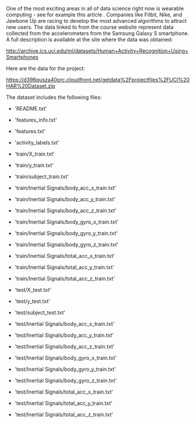 One of the most exciting areas in all of data science right now is wearable computing - see for example this article . Companies like Fitbit, Nike, and Jawbone Up are racing to develop the most advanced algorithms to attract new users. The data linked to from the course website represent data collected from the accelerometers from the Samsung Galaxy S smartphone. A full description is available at the site where the data was obtained:

http://archive.ics.uci.edu/ml/datasets/Human+Activity+Recognition+Using+Smartphones

Here are the data for the project:

https://d396qusza40orc.cloudfront.net/getdata%2Fprojectfiles%2FUCI%20HAR%20Dataset.zip

The dataset includes the following files:

- 'README.txt'

- 'features_info.txt'

- 'features.txt'

- 'activity_labels.txt'

- 'train/X_train.txt'

- 'train/y_train.txt'

- 'train/subject_train.txt'

- 'train/Inertial Signals/body_acc_x_train.txt'

- 'train/Inertial Signals/body_acc_y_train.txt'

- 'train/Inertial Signals/body_acc_z_train.txt'

- 'train/Inertial Signals/body_gyro_x_train.txt'

- 'train/Inertial Signals/body_gyro_y_train.txt'

- 'train/Inertial Signals/body_gyro_z_train.txt'

- 'train/Inertial Signals/total_acc_x_train.txt'

- 'train/Inertial Signals/total_acc_y_train.txt'

- 'train/Inertial Signals/total_acc_z_train.txt'

- 'test/X_test.txt'

- 'test/y_test.txt'

- 'test/subject_test.txt'

- 'test/Inertial Signals/body_acc_x_train.txt'

- 'test/Inertial Signals/body_acc_y_train.txt'

- 'test/Inertial Signals/body_acc_z_train.txt'

- 'test/Inertial Signals/body_gyro_x_train.txt'

- 'test/Inertial Signals/body_gyro_y_train.txt'

- 'test/Inertial Signals/body_gyro_z_train.txt'

- 'test/Inertial Signals/total_acc_x_train.txt'

- 'test/Inertial Signals/total_acc_y_train.txt'

- 'test/Inertial Signals/total_acc_z_train.txt'

